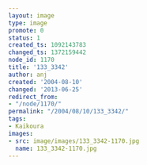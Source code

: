 ```yaml
---
layout: image
type: image
promote: 0
status: 1
created_ts: 1092143783
changed_ts: 1372159442
node_id: 1170
title: '133_3342'
author: anj
created: '2004-08-10'
changed: '2013-06-25'
redirect_from:
- "/node/1170/"
permalink: "/2004/08/10/133_3342/"
tags:
- Kaikoura
images:
- src: image/images/133_3342-1170.jpg
  name: 133_3342-1170.jpg
---
```



